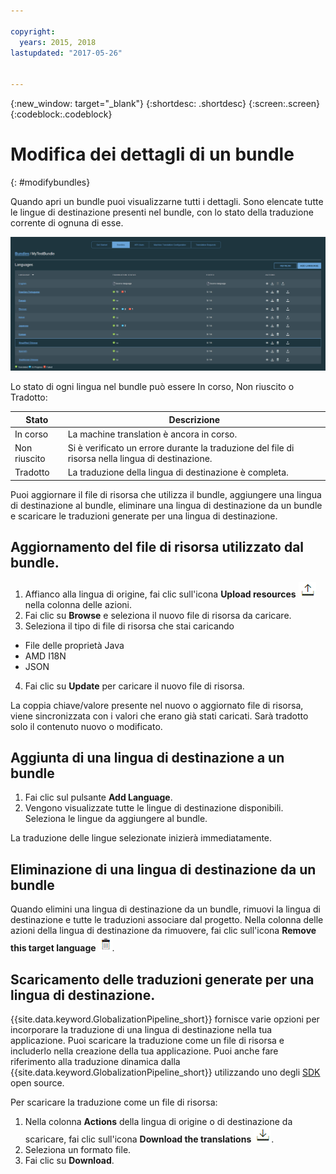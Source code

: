 ```yaml
---

copyright:
  years: 2015, 2018
lastupdated: "2017-05-26"


---
```


{:new_window: target="_blank"}
{:shortdesc: .shortdesc}
{:screen:.screen}
{:codeblock:.codeblock}

# Modifica dei dettagli di un bundle
{: #modifybundles}

Quando apri un bundle puoi visualizzarne tutti i dettagli. Sono elencate tutte le lingue di destinazione presenti nel bundle, con lo stato della traduzione corrente di ognuna di esse.

![La pagina dei dettagli del bundle mostra le informazioni su un bundle e le relative traduzioni.](images/bundleDetails.png)

Lo stato di ogni lingua nel bundle può essere In corso, Non riuscito o Tradotto:

| Stato | Descrizione |
|--------|-------------|
| In corso | La machine translation è ancora in corso. |
| Non riuscito | Si è verificato un errore durante la traduzione del file di risorsa nella lingua di destinazione. |
| Tradotto | La traduzione della lingua di destinazione è completa. |

Puoi aggiornare il file di risorsa che utilizza il bundle, aggiungere una lingua di destinazione al bundle, eliminare una lingua di destinazione da un bundle e scaricare le traduzioni generate per una lingua di destinazione.

## Aggiornamento del file di risorsa utilizzato dal bundle.

1. Affianco alla lingua di origine, fai clic sull'icona **Upload resources** ![Seleziona questa icona per caricare un nuovo file di risorsa](images/uploadIcon.png) nella colonna delle azioni.
2. Fai clic su **Browse** e seleziona il nuovo file di risorsa da caricare.
3. Seleziona il tipo di file di risorsa che stai caricando
 * File delle proprietà Java
 * AMD I18N
 * JSON
4. Fai clic su **Update** per caricare il nuovo file di risorsa.

La coppia chiave/valore presente nel nuovo o aggiornato file di risorsa, viene sincronizzata con i valori che erano già stati caricati. Sarà tradotto solo il contenuto nuovo o modificato.

## Aggiunta di una lingua di destinazione a un bundle

1. Fai clic sul pulsante **Add Language**.
2. Vengono visualizzate tutte le lingue di destinazione disponibili. Seleziona le lingue da aggiungere al bundle.

La traduzione delle lingue selezionate inizierà immediatamente.

## Eliminazione di una lingua di destinazione da un bundle

Quando elimini una lingua di destinazione da un bundle, rimuovi la lingua di destinazione e tutte le traduzioni associare dal progetto. Nella colonna delle azioni della lingua di destinazione da rimuovere, fai clic sull'icona **Remove this target language** ![Seleziona l'icona Remove this target language trash can](images/trashIcon.png).

## Scaricamento delle traduzioni generate per una lingua di destinazione.

{{site.data.keyword.GlobalizationPipeline_short}} fornisce varie opzioni per incorporare la traduzione di una lingua di destinazione nella tua applicazione. Puoi scaricare la traduzione come un file di risorsa e includerlo nella creazione della tua applicazione. Puoi anche fare riferimento alla traduzione dinamica dalla {{site.data.keyword.GlobalizationPipeline_short}} utilizzando uno degli [SDK](https://github.com/IBM-Bluemix/gp-common) open source. 

<!-- For information on {{site.data.keyword.GlobalizationPipeline_full}} SDKs, see <link>. -->

Per scaricare la traduzione come un file di risorsa: 

1. Nella colonna **Actions** della lingua di origine o di destinazione da scaricare, fai clic sull'icona **Download the translations** ![Seleziona l'icona di scaricamento per scaricare le chiavi di origine e le traduzioni per una lingua di destinazione](images/downloadIcon.png).
2. Seleziona un formato file.
3. Fai clic su **Download**.
